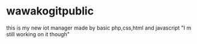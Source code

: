 # wawakogitpublic

this is my new iot manager made by basic php,css,html and javascript
"I m still working on it though" 
